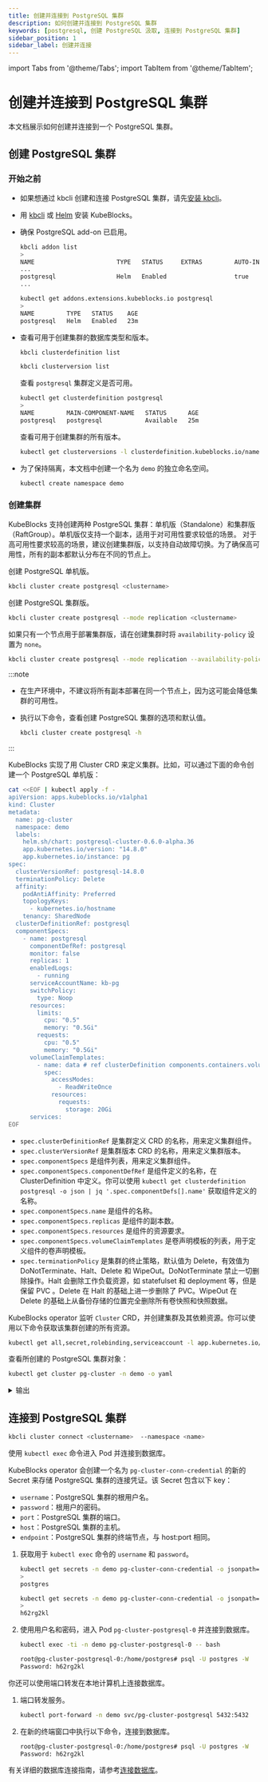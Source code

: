 ```yaml
---
title: 创建并连接到 PostgreSQL 集群
description: 如何创建并连接到 PostgreSQL 集群
keywords: [postgresql, 创建 PostgreSQL 汲取, 连接到 PostgreSQL 集群]
sidebar_position: 1
sidebar_label: 创建并连接
---
```


import Tabs from '@theme/Tabs';
import TabItem from '@theme/TabItem';

# 创建并连接到 PostgreSQL 集群

本文档展示如何创建并连接到一个 PostgreSQL 集群。

## 创建 PostgreSQL 集群

### 开始之前

* 如果想通过 kbcli 创建和连接 PostgreSQL 集群，请先[安装 kbcli](../../installation/install-with-kbcli/install-kbcli.md)。
* 用 [kbcli](../../installation/install-with-kbcli/install-kubeblocks-with-kbcli.md) 或 [Helm](../../installation/install-with-helm/install-kubeblocks-with-helm.md) 安装 KubeBlocks。
* 确保 PostgreSQL add-on 已启用。
  
  <Tabs>

  <TabItem value="kbcli" label="kbcli" default>
  
  ```bash
  kbcli addon list
  >
  NAME                       TYPE   STATUS     EXTRAS         AUTO-INSTALL   INSTALLABLE-SELECTOR
  ...
  postgresql                 Helm   Enabled                   true
  ...
  ```

  </TabItem>

  <TabItem value="kubectl" label="kubectl">

  ```bash
  kubectl get addons.extensions.kubeblocks.io postgresql
  >
  NAME         TYPE   STATUS    AGE
  postgresql   Helm   Enabled   23m
  ```

  </TabItem>
  </Tabs>

* 查看可用于创建集群的数据库类型和版本。

  <Tabs>

  <TabItem value="kbcli" label="kbcli" default>

  ```bash
  kbcli clusterdefinition list

  kbcli clusterversion list
  ```

  </TabItem>

  <TabItem value="kubectl" label="kubectl">
  
  查看 `postgresql` 集群定义是否可用。

  ```bash
  kubectl get clusterdefinition postgresql
  >
  NAME         MAIN-COMPONENT-NAME   STATUS      AGE
  postgresql   postgresql            Available   25m
  ```

  查看可用于创建集群的所有版本。

  ```bash
  kubectl get clusterversions -l clusterdefinition.kubeblocks.io/name=postgresql
  ```

  </TabItem>

  </Tabs>

* 为了保持隔离，本文档中创建一个名为 `demo` 的独立命名空间。

  ```bash
  kubectl create namespace demo
  ```

### 创建集群

KubeBlocks 支持创建两种 PostgreSQL 集群：单机版（Standalone）和集群版（RaftGroup）。单机版仅支持一个副本，适用于对可用性要求较低的场景。 对于高可用性要求较高的场景，建议创建集群版，以支持自动故障切换。为了确保高可用性，所有的副本都默认分布在不同的节点上。

<Tabs>

<TabItem value="kbcli" label="kbcli" default>

创建 PostgreSQL 单机版。

```bash
kbcli cluster create postgresql <clustername>
```

创建 PostgreSQL 集群版。

```bash
kbcli cluster create postgresql --mode replication <clustername>
```

如果只有一个节点用于部署集群版，请在创建集群时将 `availability-policy` 设置为 `none`。

```bash
kbcli cluster create postgresql --mode replication --availability-policy none <clustername>
```

:::note

* 在生产环境中，不建议将所有副本部署在同一个节点上，因为这可能会降低集群的可用性。
* 执行以下命令，查看创建 PostgreSQL 集群的选项和默认值。
  
  ```bash
  kbcli cluster create postgresql -h
  ```

:::

</TabItem>

<TabItem value="kubectl" label="kubectl">

KubeBlocks 实现了用 Cluster CRD 来定义集群。比如，可以通过下面的命令创建一个 PostgreSQL 单机版：

  ```bash
  cat <<EOF | kubectl apply -f -
  apiVersion: apps.kubeblocks.io/v1alpha1
  kind: Cluster
  metadata:
    name: pg-cluster
    namespace: demo
    labels: 
      helm.sh/chart: postgresql-cluster-0.6.0-alpha.36
      app.kubernetes.io/version: "14.8.0"
      app.kubernetes.io/instance: pg
  spec:
    clusterVersionRef: postgresql-14.8.0
    terminationPolicy: Delete  
    affinity:
      podAntiAffinity: Preferred
      topologyKeys:
        - kubernetes.io/hostname
      tenancy: SharedNode
    clusterDefinitionRef: postgresql
    componentSpecs:
      - name: postgresql
        componentDefRef: postgresql      
        monitor: false      
        replicas: 1
        enabledLogs:
          - running
        serviceAccountName: kb-pg
        switchPolicy:
          type: Noop      
        resources:
          limits:
            cpu: "0.5"
            memory: "0.5Gi"
          requests:
            cpu: "0.5"
            memory: "0.5Gi"      
        volumeClaimTemplates:
          - name: data # ref clusterDefinition components.containers.volumeMounts.name
            spec:
              accessModes:
                - ReadWriteOnce
              resources:
                requests:
                  storage: 20Gi      
        services:
  EOF
  ```

* `spec.clusterDefinitionRef` 是集群定义 CRD 的名称，用来定义集群组件。
* `spec.clusterVersionRef` 是集群版本 CRD 的名称，用来定义集群版本。
* `spec.componentSpecs` 是组件列表，用来定义集群组件。
* `spec.componentSpecs.componentDefRef` 是组件定义的名称，在 ClusterDefinition 中定义。你可以使用 `kubectl get clusterdefinition postgresql -o json | jq '.spec.componentDefs[].name'` 获取组件定义的名称。
* `spec.componentSpecs.name` 是组件的名称。
* `spec.componentSpecs.replicas` 是组件的副本数。
* `spec.componentSpecs.resources` 是组件的资源要求。
* `spec.componentSpecs.volumeClaimTemplates` 是卷声明模板的列表，用于定义组件的卷声明模板。
* `spec.terminationPolicy` 是集群的终止策略，默认值为 Delete，有效值为 DoNotTerminate、Halt、Delete 和 WipeOut。DoNotTerminate 禁止一切删除操作。Halt 会删除工作负载资源，如 statefulset 和 deployment 等，但是保留 PVC 。Delete 在 Halt 的基础上进一步删除了 PVC。WipeOut 在 Delete 的基础上从备份存储的位置完全删除所有卷快照和快照数据。

KubeBlocks operator 监听 `Cluster` CRD，并创建集群及其依赖资源。你可以使用以下命令获取该集群创建的所有资源。

```bash
kubectl get all,secret,rolebinding,serviceaccount -l app.kubernetes.io/instance=pg-cluster -n demo
```

查看所创建的 PostgreSQL 集群对象：

```bash
kubectl get cluster pg-cluster -n demo -o yaml
```

<details>

<summary>输出</summary>

```yaml
apiVersion: apps.kubeblocks.io/v1alpha1
kind: Cluster
metadata:
  annotations:
    kubectl.kubernetes.io/last-applied-configuration: |
      {"apiVersion":"apps.kubeblocks.io/v1alpha1","kind":"Cluster","metadata":{"annotations":{},"labels":{"app.kubernetes.io/instance":"pg","app.kubernetes.io/version":"14.8.0","helm.sh/chart":"postgresql-cluster-0.6.0-alpha.36"},"name":"pg-cluster","namespace":"demo"},"spec":{"affinity":{"podAntiAffinity":"Preferred","tenancy":"SharedNode","topologyKeys":["kubernetes.io/hostname"]},"clusterDefinitionRef":"postgresql","clusterVersionRef":"postgresql-14.8.0","componentSpecs":[{"componentDefRef":"postgresql","enabledLogs":["running"],"monitor":false,"name":"postgresql","replicas":1,"resources":{"limits":{"cpu":"0.5","memory":"0.5Gi"},"requests":{"cpu":"0.5","memory":"0.5Gi"}},"serviceAccountName":"kb-pg","services":null,"switchPolicy":{"type":"Noop"},"volumeClaimTemplates":[{"name":"data","spec":{"accessModes":["ReadWriteOnce"],"resources":{"requests":{"storage":"20Gi"}}}}]}],"terminationPolicy":"Delete"}}
  creationTimestamp: "2023-07-19T07:53:07Z"
  finalizers:
  - cluster.kubeblocks.io/finalizer
  generation: 1
  labels:
    app.kubernetes.io/instance: pg
    app.kubernetes.io/version: 14.8.0
    clusterdefinition.kubeblocks.io/name: postgresql
    clusterversion.kubeblocks.io/name: postgresql-14.8.0
    helm.sh/chart: postgresql-cluster-0.6.0-alpha.36
  name: pg-cluster
  namespace: demo
  resourceVersion: "8618"
  uid: c9f73d21-b79b-4956-aad0-a4e677cb8ba1
spec:
  affinity:
    podAntiAffinity: Preferred
    tenancy: SharedNode
    topologyKeys:
    - kubernetes.io/hostname
  clusterDefinitionRef: postgresql
  clusterVersionRef: postgresql-14.8.0
  componentSpecs:
  - componentDefRef: postgresql
    enabledLogs:
    - running
    monitor: false
    name: postgresql
    noCreatePDB: false
    replicas: 1
    resources:
      limits:
        cpu: "0.5"
        memory: 0.5Gi
      requests:
        cpu: "0.5"
        memory: 0.5Gi
    serviceAccountName: kb-pg
    switchPolicy:
      type: Noop
    volumeClaimTemplates:
    - name: data
      spec:
        accessModes:
        - ReadWriteOnce
        resources:
          requests:
            storage: 20Gi
  terminationPolicy: Delete
status:
  clusterDefGeneration: 2
  components:
    postgresql:
      phase: Running
      podsReady: true
      podsReadyTime: "2023-07-19T07:53:43Z"
      replicationSetStatus:
        primary:
          pod: pg-cluster-postgresql-0
  conditions:
  - lastTransitionTime: "2023-07-19T07:53:07Z"
    message: 'The operator has started the provisioning of Cluster: pg-cluster'
    observedGeneration: 1
    reason: PreCheckSucceed
    status: "True"
    type: ProvisioningStarted
  - lastTransitionTime: "2023-07-19T07:53:07Z"
    message: Successfully applied for resources
    observedGeneration: 1
    reason: ApplyResourcesSucceed
    status: "True"
    type: ApplyResources
  - lastTransitionTime: "2023-07-19T07:53:43Z"
    message: all pods of components are ready, waiting for the probe detection successful
    reason: AllReplicasReady
    status: "True"
    type: ReplicasReady
  - lastTransitionTime: "2023-07-19T07:53:43Z"
    message: 'Cluster: pg-cluster is ready, current phase is Running'
    reason: ClusterReady
    status: "True"
    type: Ready
  observedGeneration: 1
  phase: Running
```

</details>

</TabItem>

</Tabs>

## 连接到 PostgreSQL 集群

<Tabs>

<TabItem value="kbcli" label="kbcli" default>

```bash
kbcli cluster connect <clustername>  --namespace <name>
```

</TabItem>

<TabItem value="kubectl" label="kubectl">

使用 `kubectl exec` 命令进入 Pod 并连接到数据库。

KubeBlocks operator 会创建一个名为 `pg-cluster-conn-credential` 的新的 Secret 来存储 PostgreSQL 集群的连接凭证。该 Secret 包含以下 key：

* `username`：PostgreSQL 集群的根用户名。
* `password`：根用户的密码。
* `port`：PostgreSQL 集群的端口。
* `host`：PostgreSQL 集群的主机。
* `endpoint`：PostgreSQL 集群的终端节点，与 host:port 相同。

1. 获取用于 `kubectl exec` 命令的 `username` 和 `password`。

   ```bash
   kubectl get secrets -n demo pg-cluster-conn-credential -o jsonpath='{.data.\username}' | base64 -d
   >
   postgres

   kubectl get secrets -n demo pg-cluster-conn-credential -o jsonpath='{.data.\password}' | base64 -d
   >
   h62rg2kl
   ```

2. 使用用户名和密码，进入 Pod `pg-cluster-postgresql-0` 并连接到数据库。

   ```bash
   kubectl exec -ti -n demo pg-cluster-postgresql-0 -- bash

   root@pg-cluster-postgresql-0:/home/postgres# psql -U postgres -W
   Password: h62rg2kl
   ```

</TabItem>

<TabItem value="port-forward" label="port-forward">

你还可以使用端口转发在本地计算机上连接数据库。

1. 端口转发服务。

   ```bash
   kubectl port-forward -n demo svc/pg-cluster-postgresql 5432:5432 
   ```

2. 在新的终端窗口中执行以下命令，连接到数据库。

   ```bash
   root@pg-cluster-postgresql-0:/home/postgres# psql -U postgres -W
   Password: h62rg2kl
   ```

</TabItem>

</Tabs>

有关详细的数据库连接指南，请参考[连接数据库](../../create-and-connect-databases/overview-on-connect-databases.md)。
